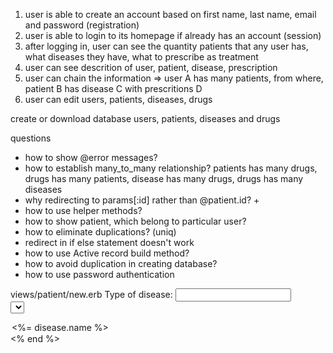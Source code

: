 1. user is able to create an account based on first name, last name, email and password (registration)
2. user is able to login to its homepage if already has an account (session)
3. after logging in, user can see the quantity patients that any user has, what diseases they have, what to prescribe as treatment
4. user can see descrition of user, patient, disease, prescription
5. user can chain the information => user A has many patients, from where, patient B has disease C with prescritions D
6. user can edit users, patients, diseases, drugs

create or download database users, patients, diseases and drugs

questions
- how to show @error messages?
- how to establish many_to_many relationship? patients has many drugs, drugs has many patients,
disease has many drugs, drugs has many diseases
- why redirecting to params[:id] rather than @patient.id? +
- how to use helper methods?
- how to show patient, which belong to particular user?
- how to eliminate duplications? (uniq)
- redirect in if else statement doesn't work
- how to use Active record build method?
- how to avoid duplication in creating database?
- how to use password authentication

views/patient/new.erb
<label for="type_of_disease">Type of disease: </label>
<input type="text" name="disease[patient][][name]"><br>
<select name="disease[patient][][name]">
<% @diseases.each do |disease| %>
<option value="<%= disease.id %>"><%= disease.name %></option>
<% end %>
</select><br>